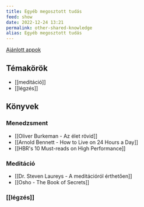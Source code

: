 ```yaml
---
title: Egyéb megosztott tudás
feed: show
date: 2022-12-24 13:21
permalink: other-shared-knowledge
alias: Egyéb megosztott tudás
---
```


[Ajánlott appok](https://denandras.notion.site/Aj-nlott-appok-c02d4f121e35456485199001d6d01911)

## Témakörök

- [[meditáció]]
- [[légzés]]

## Könyvek

### Menedzsment

- [[Oliver Burkeman - Az élet rövid]]
- [[Arnold Bennett - How to Live on 24 Hours a Day]]
- [[HBR's 10 Must-reads on High Performance]]

### Meditáció

- [[Dr. Steven Laureys - A meditációról érthetően]]
- [[Osho - The Book of Secrets]]

### [[légzés]]